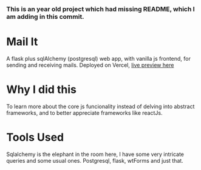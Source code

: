 ### This is an year old project which had missing README, which I am adding in this commit.


# Mail It
A flask plus sqlAlchemy (postgresql) web app, with vanilla js frontend, for sending and receiving mails. Deployed on Vercel, [live preview here](http://mailit.vercel.app/)

# Why I did this
To learn more about the core js funcionality instead of delving into abstract frameworks, and to better appreciate frameworks like reactJs.

# Tools Used
Sqlalchemy is the elephant in the room here, I have some very intricate queries and some usual ones. Postgresql, flask, wtForms and just that. 
